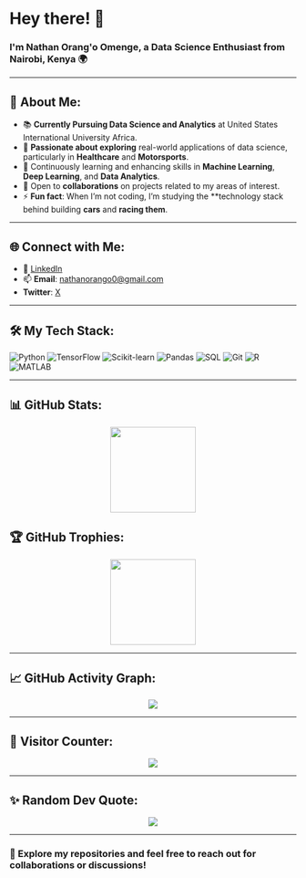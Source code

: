 # Hey there! 👋  
### I'm **Nathan Orang'o Omenge**, a Data Science Enthusiast from Nairobi, Kenya 🌍

---

## 🚀 About Me:
- 📚 **Currently Pursuing Data Science and Analytics** at United States International University Africa.  
- 🔭 **Passionate about exploring** real-world applications of data science, particularly in **Healthcare** and **Motorsports**.  
- 🌱 Continuously learning and enhancing skills in **Machine Learning**, **Deep Learning**, and **Data Analytics**.  
- 💼 Open to **collaborations** on projects related to my areas of interest.  
- ⚡ **Fun fact**: When I’m not coding, I’m studying  the **technology stack behind building **cars** and **racing them**.  

---

## 🌐 Connect with Me:
- 🔗 [LinkedIn](https://www.linkedin.com/in/nathan-orango/)  
- 📫 **Email**: [nathanorango0@gmail.com](mailto:nathanorango0@gmail.com)
- **Twitter**: [X](https://x.com/adagi04strings)
 
---

## 🛠️ My Tech Stack:
![Python](https://img.shields.io/badge/Python-3776AB?style=for-the-badge&logo=python)
![TensorFlow](https://img.shields.io/badge/TensorFlow-FF6F00?style=for-the-badge&logo=tensorflow)
![Scikit-learn](https://img.shields.io/badge/Scikit--learn-F7931E?style=for-the-badge&logo=scikit-learn)
![Pandas](https://img.shields.io/badge/Pandas-150458?style=for-the-badge&logo=pandas)
![SQL](https://img.shields.io/badge/SQL-4479A1?style=for-the-badge&logo=mysql)
![Git](https://img.shields.io/badge/Git-F05032?style=for-the-badge&logo=git)
![R](https://img.shields.io/badge/R-276DC3?style=for-the-badge&logo=r)
![MATLAB](https://img.shields.io/badge/MATLAB-0076A8?style=for-the-badge&logo=mathworks&logoColor=white)

---


## 📊 GitHub Stats:
<div align="center">
  <img src="https://github-readme-stats.vercel.app/api?username=Nathan-Omenge&show_icons=true&theme=radical" height="150px">
  
</div>



## 🏆 GitHub Trophies:
<div align="center">
  <img src="https://github-profile-trophy.vercel.app/?username=Nathan-Omenge&theme=radical" height="150px">
</div>

---

## 📈 GitHub Activity Graph:
<div align="center">
  <img src="https://github-readme-activity-graph.vercel.app/graph?username=Nathan-Omenge&theme=radical" />
</div>

---

## 🧮 Visitor Counter:
<div align="center">
  <img src="https://komarev.com/ghpvc/?username=Nathan-Omenge&color=blueviolet&style=flat-square" />
</div>

---

## ✨ Random Dev Quote:
<div align="center">
  <img src="https://quotes-github-readme.vercel.app/api?type=horizontal&theme=radical" />
</div>

---

### 🌟 Explore my repositories and feel free to reach out for **collaborations** or **discussions**!
